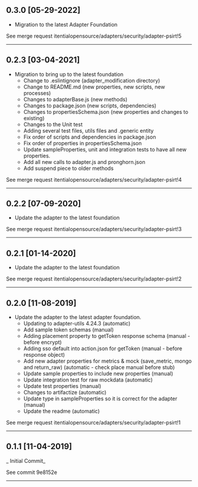 
## 0.3.0 [05-29-2022]

* Migration to the latest Adapter Foundation

See merge request itentialopensource/adapters/security/adapter-psirt!5

---

## 0.2.3 [03-04-2021]

- Migration to bring up to the latest foundation
  - Change to .eslintignore (adapter_modification directory)
  - Change to README.md (new properties, new scripts, new processes)
  - Changes to adapterBase.js (new methods)
  - Changes to package.json (new scripts, dependencies)
  - Changes to propertiesSchema.json (new properties and changes to existing)
  - Changes to the Unit test
  - Adding several test files, utils files and .generic entity
  - Fix order of scripts and dependencies in package.json
  - Fix order of properties in propertiesSchema.json
  - Update sampleProperties, unit and integration tests to have all new properties.
  - Add all new calls to adapter.js and pronghorn.json
  - Add suspend piece to older methods

See merge request itentialopensource/adapters/security/adapter-psirt!4

---

## 0.2.2 [07-09-2020]

- Update the adapter to the latest foundation

See merge request itentialopensource/adapters/security/adapter-psirt!3

---

## 0.2.1 [01-14-2020]

- Update the adapter to the latest foundation

See merge request itentialopensource/adapters/security/adapter-psirt!2

---

## 0.2.0 [11-08-2019]

- Update the adapter to the latest adapter foundation.
  - Updating to adapter-utils 4.24.3 (automatic)
  - Add sample token schemas (manual)
  - Adding placement property to getToken response schema (manual - before encrypt)
  - Adding sso default into action.json for getToken (manual - before response object)
  - Add new adapter properties for metrics & mock (save_metric, mongo and return_raw) (automatic - check place manual before stub)
  - Update sample properties to include new properties (manual)
  - Update integration test for raw mockdata (automatic)
  - Update test properties (manual)
  - Changes to artifactize (automatic)
  - Update type in sampleProperties so it is correct for the adapter (manual)
  - Update the readme (automatic)

See merge request itentialopensource/adapters/security/adapter-psirt!1

---

## 0.1.1 [11-04-2019]

_ Initial Commit_

See commit 9e8152e

---
